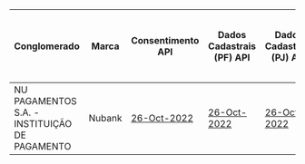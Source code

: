 |                       Conglomerado                       |   Marca    |                                                                                          Consentimento API                                                                                          |                                                                                          Dados Cadastrais (PF) API                                                                                          |                                                                                          Dados Cadastrais (PJ) API                                                                                          |                                                                                           Resources API                                                                                           |                                                                                          Contas API                                                                                          |                                                                                             Cartão de Crédito API                                                                                             |                                                                                       Operações de Crédito - Empréstimos API                                                                                       | Operações de Crédito - Financiamentos API | Operações de Crédito - Adiantamento a Depositantes API | Operações de Crédito - Direitos Creditórios Descontados API |
|-----------------------------------------------|--------|-------------------------------------------------------------------------------------------------------------------------------------------------------------------------------------|-------------------------------------------------------------------------------------------------------------------------------------------------------------------------------------|-------------------------------------------------------------------------------------------------------------------------------------------------------------------------------------|---------------------------------------------------------------------------------------------------------------------------------------------------------------------------------------|-------------------------------------------------------------------------------------------------------------------------------------------------------------------------------------|-------------------------------------------------------------------------------------------------------------------------------------------------------------------------------------------|-------------------------------------------------------------------------------------------------------------------------------------------------------------------------------|---|----|----|
| NU PAGAMENTOS S.A. - INSTITUIÇÃO DE PAGAMENTO | Nubank | [26-Oct-2022](https://github.com/OpenBanking-Brasil/conformance/blob/main/submissions/functional/consents/2.0.1/18236120_Nu%20Open%20Banking%201.0.0_consents_v2-OL_17-10-2022.zip) | [26-Oct-2022](https://github.com/OpenBanking-Brasil/conformance/blob/main/submissions/functional/personal/2.0.1/18236120_Nu%20Open%20Banking%201.0.0_personal_v2-OL_10-10-2022.zip) | [26-Oct-2022](https://github.com/OpenBanking-Brasil/conformance/blob/main/submissions/functional/business/2.0.1/18236120_Nu%20Open%20Banking%201.0.0_business_v2-OL_10-10-2022.zip) | [26-Oct-2022](https://github.com/OpenBanking-Brasil/conformance/blob/main/submissions/functional/resources/2.0.1/18236120_Nu%20Open%20Banking%201.0.0_resources_v2-OL_10-10-2022.zip) | [26-Oct-2022](https://github.com/OpenBanking-Brasil/conformance/blob/main/submissions/functional/accounts/2.0.1/18236120_Nu%20Open%20Banking%201.0.0_accounts_v2-OL_10-10-2022.zip) | [26-Oct-2022](https://github.com/OpenBanking-Brasil/conformance/blob/main/submissions/functional/credit-card/2.0.1/18236120_Nu%20Open%20Banking%201.0.0_credit-card_v2-OL_10-10-2022.zip) | [26-Oct-2022](https://github.com/OpenBanking-Brasil/conformance/blob/main/submissions/functional/loans/2.0.1/18236120_Nu%20Open%20Banking%201.0.0_loans_v2-OL_10-10-2022.zip) |   |    |    |
